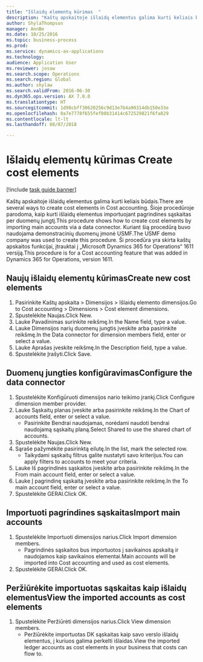 ```yaml
--- 
title: "Išlaidų elementų kūrimas  "
description: "Kaštų apskaitoje išlaidų elementus galima kurti keliais būdais."
author: ShylaThompson
manager: AnnBe
ms.date: 10/25/2016
ms.topic: business-process
ms.prod: 
ms.service: dynamics-ax-applications
ms.technology: 
audience: Application User
ms.reviewer: josaw
ms.search.scope: Operations
ms.search.region: Global
ms.author: shylaw
ms.search.validFrom: 2016-06-30
ms.dyn365.ops.version: AX 7.0.0
ms.translationtype: HT
ms.sourcegitcommit: 1d98cbff30620256c9d13e7b4a90314db150e33e
ms.openlocfilehash: 0a7e7778f655fef80b31414c672529821f6fa829
ms.contentlocale: lt-lt
ms.lasthandoff: 08/07/2018

---
```

# <a name="create-cost-elements"></a><span data-ttu-id="94c2a-103">Išlaidų elementų kūrimas  </span><span class="sxs-lookup"><span data-stu-id="94c2a-103">Create cost elements</span></span> 

[!include [task guide banner](../../includes/task-guide-banner.md)]

<span data-ttu-id="94c2a-104">Kaštų apskaitoje išlaidų elementus galima kurti keliais būdais.</span><span class="sxs-lookup"><span data-stu-id="94c2a-104">There are several ways to create cost elements in Cost accounting.</span></span> <span data-ttu-id="94c2a-105">Šioje procedūroje parodoma, kaip kurti išlaidų elementus importuojant pagrindines sąskaitas per duomenų jungtį.</span><span class="sxs-lookup"><span data-stu-id="94c2a-105">This procedure shows how to create cost elements by importing main accounts via a data connector.</span></span> <span data-ttu-id="94c2a-106">Kuriant šią procedūrą buvo naudojama demonstracinių duomenų įmonė USMF.</span><span class="sxs-lookup"><span data-stu-id="94c2a-106">The USMF demo company was used to create this procedure.</span></span> <span data-ttu-id="94c2a-107">Ši procedūra yra skirta kaštų apskaitos funkcijai, įtrauktai į „Microsoft Dynamics 365 for Operations“ 1611 versiją.</span><span class="sxs-lookup"><span data-stu-id="94c2a-107">This procedure is for a Cost accounting feature that was added in Dynamics 365 for Operations, version 1611.</span></span>


## <a name="create-new-cost-elements"></a><span data-ttu-id="94c2a-108">Naujų išlaidų elementų kūrimas</span><span class="sxs-lookup"><span data-stu-id="94c2a-108">Create new cost elements</span></span>
1. <span data-ttu-id="94c2a-109">Pasirinkite Kaštų apskaita > Dimensijos > Išlaidų elemento dimensijos.</span><span class="sxs-lookup"><span data-stu-id="94c2a-109">Go to Cost accounting > Dimensions > Cost element dimensions.</span></span>
2. <span data-ttu-id="94c2a-110">Spustelėkite Naujas.</span><span class="sxs-lookup"><span data-stu-id="94c2a-110">Click New.</span></span>
3. <span data-ttu-id="94c2a-111">Lauke Pavadinimas surinkite reikšmę.</span><span class="sxs-lookup"><span data-stu-id="94c2a-111">In the Name field, type a value.</span></span>
4. <span data-ttu-id="94c2a-112">Lauke Dimensijos narių duomenų jungtis įveskite arba pasirinkite reikšmę.</span><span class="sxs-lookup"><span data-stu-id="94c2a-112">In the Data connector for dimension members field, enter or select a value.</span></span>
5. <span data-ttu-id="94c2a-113">Lauke Aprašas įveskite reikšmę.</span><span class="sxs-lookup"><span data-stu-id="94c2a-113">In the Description field, type a value.</span></span>
6. <span data-ttu-id="94c2a-114">Spustelėkite Įrašyti.</span><span class="sxs-lookup"><span data-stu-id="94c2a-114">Click Save.</span></span>

## <a name="configure-the-data-connector"></a><span data-ttu-id="94c2a-115">Duomenų jungties konfigūravimas</span><span class="sxs-lookup"><span data-stu-id="94c2a-115">Configure the data connector</span></span>
1. <span data-ttu-id="94c2a-116">Spustelėkite Konfigūruoti dimensijos nario teikimo įrankį.</span><span class="sxs-lookup"><span data-stu-id="94c2a-116">Click Configure dimension member provider.</span></span>
2. <span data-ttu-id="94c2a-117">Lauke Sąskaitų planas įveskite arba pasirinkite reikšmę.</span><span class="sxs-lookup"><span data-stu-id="94c2a-117">In the Chart of accounts field, enter or select a value.</span></span>
    * <span data-ttu-id="94c2a-118">Pasirinkite Bendrai naudojamas, norėdami naudoti bendrai naudojamą sąskaitų planą.</span><span class="sxs-lookup"><span data-stu-id="94c2a-118">Select Shared to use the shared chart of accounts.</span></span>  
3. <span data-ttu-id="94c2a-119">Spustelėkite Naujas.</span><span class="sxs-lookup"><span data-stu-id="94c2a-119">Click New.</span></span>
4. <span data-ttu-id="94c2a-120">Sąraše pažymėkite pasirinktą eilutę.</span><span class="sxs-lookup"><span data-stu-id="94c2a-120">In the list, mark the selected row.</span></span>
    * <span data-ttu-id="94c2a-121">Taikydami sąskaitų filtrus galite nustatyti savo kriterijus.</span><span class="sxs-lookup"><span data-stu-id="94c2a-121">You can apply filters to accounts to meet your criteria.</span></span>  
5. <span data-ttu-id="94c2a-122">Lauke Iš pagrindinės sąskaitos įveskite arba pasirinkite reikšmę.</span><span class="sxs-lookup"><span data-stu-id="94c2a-122">In the From main account field, enter or select a value.</span></span>
6. <span data-ttu-id="94c2a-123">Lauke Į pagrindinę sąskaitą įveskite arba pasirinkite reikšmę.</span><span class="sxs-lookup"><span data-stu-id="94c2a-123">In the To main account field, enter or select a value.</span></span>
7. <span data-ttu-id="94c2a-124">Spustelėkite GERAI.</span><span class="sxs-lookup"><span data-stu-id="94c2a-124">Click OK.</span></span>

## <a name="import-main-accounts"></a><span data-ttu-id="94c2a-125">Importuoti pagrindines sąskaitas</span><span class="sxs-lookup"><span data-stu-id="94c2a-125">Import main accounts</span></span>
1. <span data-ttu-id="94c2a-126">Spustelėkite Importuoti dimensijos narius.</span><span class="sxs-lookup"><span data-stu-id="94c2a-126">Click Import dimension members.</span></span>
    * <span data-ttu-id="94c2a-127">Pagrindinės sąskaitos bus importuotos į savikainos apskaitą ir naudojamos kaip savikainos elementai.</span><span class="sxs-lookup"><span data-stu-id="94c2a-127">Main accounts will be imported into Cost accounting and used as cost elements.</span></span>  
2. <span data-ttu-id="94c2a-128">Spustelėkite GERAI.</span><span class="sxs-lookup"><span data-stu-id="94c2a-128">Click OK.</span></span>

## <a name="view-the-imported-accounts-as-cost-elements"></a><span data-ttu-id="94c2a-129">Peržiūrėkite importuotas sąskaitas kaip išlaidų elementus</span><span class="sxs-lookup"><span data-stu-id="94c2a-129">View the imported accounts as cost elements</span></span>
1. <span data-ttu-id="94c2a-130">Spustelėkite Peržiūrėti dimensijos narius.</span><span class="sxs-lookup"><span data-stu-id="94c2a-130">Click View dimension members.</span></span>
    * <span data-ttu-id="94c2a-131">Peržiūrėkite importuotas DK sąskaitas kaip savo verslo išlaidų elementus, į kuriuos galima perkelti išlaidas.</span><span class="sxs-lookup"><span data-stu-id="94c2a-131">View the imported ledger accounts as cost elements in your business that costs can flow to.</span></span>  


